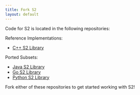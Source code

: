 ```yaml
---
title: Fork S2
layout: default
---
```


Code for S2 is located in the following repositories:

Reference Implementations:

* <a href="https://github.com/google/s2geometry" target="_blank">C++ S2 Library</a>

Ported Subsets:

* <a href="https://github.com/google/s2-geometry-library-java" target="_blank">Java S2 Library</a>
* <a href="https://github.com/google/s2-geometry-library-java" target="_blank">Go S2 Library</a>
* <a href="https://github.com/google/s2geometry/tree/master/src/python" target="_blank">Python S2 Library</a>

Fork either of these repositories to get started working with S2!
